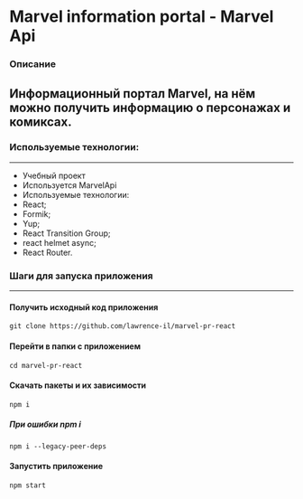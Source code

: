 # Marvel information portal - Marvel Api
### Описание
   Информационный портал Marvel, на нём можно получить информацию о персонажах и комиксах. 
---
### Используемые технологии:
--- 
- Учебный проект
- Используется MarvelApi
- Используемые технологии:
- React;
- Formik;
- Yup;
- React Transition Group;
- react helmet async;
- React Router.

### Шаги для запуска приложения
---
#### Получить исходный код приложения
`git clone https://github.com/lawrence-il/marvel-pr-react`
#### Перейти в папки с приложением
`cd marvel-pr-react`
#### Скачать пакеты и их зависимости
`npm i`
##### При ошибки npm i
`npm i --legacy-peer-deps`
#### Запустить приложение
`npm start`
